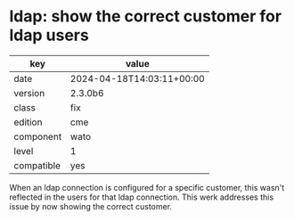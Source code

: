 [//]: # (werk v2)
# ldap: show the correct customer for ldap users

key        | value
---------- | ---
date       | 2024-04-18T14:03:11+00:00
version    | 2.3.0b6
class      | fix
edition    | cme
component  | wato
level      | 1
compatible | yes


When an ldap connection is configured for a specific customer, this
wasn't reflected in the users for that ldap connection.  This werk
addresses this issue by now showing the correct customer.

